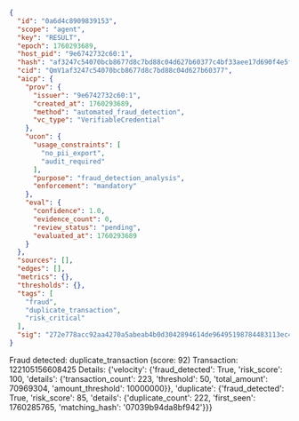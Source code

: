 ```json
{
  "id": "0a6d4c8909839153",
  "scope": "agent",
  "key": "RESULT",
  "epoch": 1760293689,
  "host_pid": "9e6742732c60:1",
  "hash": "af3247c54070bcb8677d8c7bd88c04d627b60377c4bf33aee17d690f4e5f5219",
  "cid": "QmV1af3247c54070bcb8677d8c7bd88c04d627b60377",
  "aicp": {
    "prov": {
      "issuer": "9e6742732c60:1",
      "created_at": 1760293689,
      "method": "automated_fraud_detection",
      "vc_type": "VerifiableCredential"
    },
    "ucon": {
      "usage_constraints": [
        "no_pii_export",
        "audit_required"
      ],
      "purpose": "fraud_detection_analysis",
      "enforcement": "mandatory"
    },
    "eval": {
      "confidence": 1.0,
      "evidence_count": 0,
      "review_status": "pending",
      "evaluated_at": 1760293689
    }
  },
  "sources": [],
  "edges": [],
  "metrics": {},
  "thresholds": {},
  "tags": [
    "fraud",
    "duplicate_transaction",
    "risk_critical"
  ],
  "sig": "272e778acc92aa4270a5abeab4b0d3042894614de96495198784483113ec4e7e"
}
```

Fraud detected: duplicate_transaction (score: 92)
Transaction: 122105156608425
Details: {'velocity': {'fraud_detected': True, 'risk_score': 100, 'details': {'transaction_count': 223, 'threshold': 50, 'total_amount': 70969304, 'amount_threshold': 10000000}}, 'duplicate': {'fraud_detected': True, 'risk_score': 85, 'details': {'duplicate_count': 222, 'first_seen': 1760285765, 'matching_hash': '07039b94da8bf942'}}}